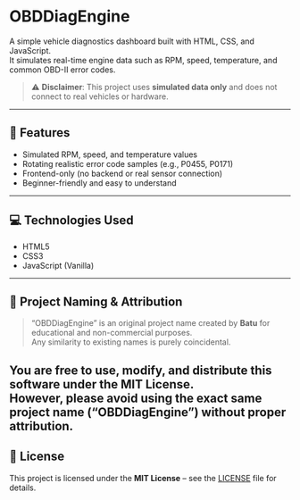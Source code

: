# OBDDiagEngine

A simple vehicle diagnostics dashboard built with HTML, CSS, and JavaScript.  
It simulates real-time engine data such as RPM, speed, temperature, and common OBD-II error codes.

> ⚠️ **Disclaimer**: This project uses **simulated data only** and does not connect to real vehicles or hardware.

---

## 🚗 Features

- Simulated RPM, speed, and temperature values
- Rotating realistic error code samples (e.g., P0455, P0171)
- Frontend-only (no backend or real sensor connection)
- Beginner-friendly and easy to understand

---

## 💻 Technologies Used

- HTML5  
- CSS3  
- JavaScript (Vanilla)

---

## 📛 Project Naming & Attribution

> “OBDDiagEngine” is an original project name created by **Batu** for educational and non-commercial purposes.  
> Any similarity to existing names is purely coincidental.

You are free to use, modify, and distribute this software under the MIT License.  
However, please avoid using the exact same project name (“OBDDiagEngine”) **without proper attribution.**
---

## 📄 License

This project is licensed under the **MIT License** – see the [LICENSE](./LICENSE) file for details.

